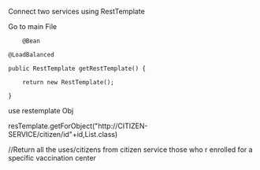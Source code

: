 Connect two services using RestTemplate

Go to main File

        @Bean
	
	@LoadBalanced
 
	public RestTemplate getRestTemplate() {
 
		return new RestTemplate();
  
	}

 use restemplate Obj

 resTemplate.getForObject("http://CITIZEN-SERVICE/citizen/id"+id,List.class) 
 
 //Return all the uses/citizens from citizen service those who r enrolled for a specific vaccination center
